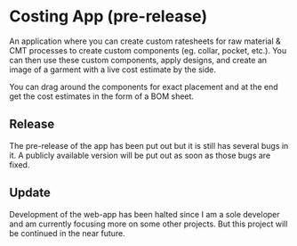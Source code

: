 # Costing App (pre-release)
An application where you can create custom ratesheets for raw material & CMT processes to create custom components (eg. collar, pocket, etc.). You can then use these custom components, apply designs, and create an image of a garment with a live cost estimate by the side.

You can drag around the components for exact placement and at the end get the cost estimates in the form of a BOM sheet.

## Release
The pre-release of the app has been put out but it is still has several bugs in it. A publicly available version will be put out as soon as those bugs are fixed. 

## Update
Development of the web-app has been halted since I am a sole developer and am currently focusing more on some other projects. But this project will be continued in the near future.

